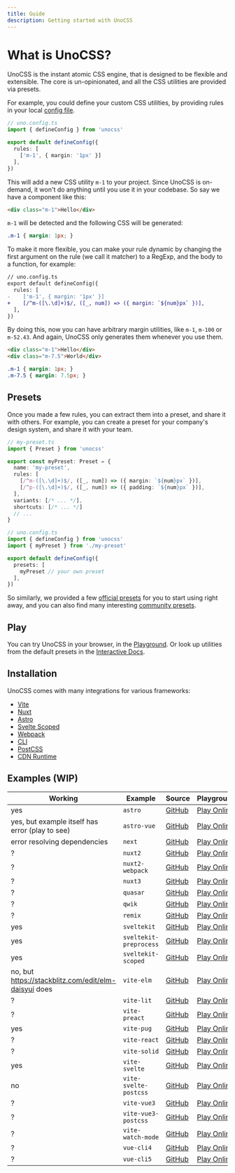 ```yaml
---
title: Guide
description: Getting started with UnoCSS
---
```


# What is UnoCSS?

UnoCSS is the instant atomic CSS engine, that is designed to be flexible and extensible. The core is un-opinionated, and all the CSS utilities are provided via presets.

For example, you could define your custom CSS utilities, by providing rules in your local [config file](/guide/config-file).

```ts
// uno.config.ts
import { defineConfig } from 'unocss'

export default defineConfig({
  rules: [
    ['m-1', { margin: '1px' }]
  ],
})
```

This will add a new CSS utility `m-1` to your project. Since UnoCSS is on-demand, it won't do anything until you use it in your codebase. So say we have a component like this:

```html
<div class="m-1">Hello</div>
```

`m-1` will be detected and the following CSS will be generated:

```css
.m-1 { margin: 1px; }
```

To make it more flexible, you can make your rule dynamic by changing the first argument on the rule (we call it matcher) to a RegExp, and the body to a function, for example:

```diff
// uno.config.ts
export default defineConfig({
  rules: [
-    ['m-1', { margin: '1px' }]
+    [/^m-([\.\d]+)$/, ([_, num]) => ({ margin: `${num}px` })],
  ],
})
```

By doing this, now you can have arbitrary margin utilities, like `m-1`, `m-100` or `m-52.43`. And again, UnoCSS only generates them whenever you use them.

```html
<div class="m-1">Hello</div>
<div class="m-7.5">World</div>
```

```css
.m-1 { margin: 1px; }
.m-7.5 { margin: 7.5px; }
```

## Presets

Once you made a few rules, you can extract them into a preset, and share it with others. For example, you can create a preset for your company's design system, and share it with your team.

```ts
// my-preset.ts
import { Preset } from 'unocss'

export const myPreset: Preset = {
  name: 'my-preset',
  rules: [
    [/^m-([\.\d]+)$/, ([_, num]) => ({ margin: `${num}px` })],
    [/^p-([\.\d]+)$/, ([_, num]) => ({ padding: `${num}px` })],
  ],
  variants: [/* ... */],
  shortcuts: [/* ... */]
  // ...
}
```

```ts
// uno.config.ts
import { defineConfig } from 'unocss'
import { myPreset } from './my-preset'

export default defineConfig({
  presets: [
    myPreset // your own preset
  ],
})
```

So similarly, we provided a few [official presets](/presets/) for you to start using right away, and you can also find many interesting [community presets](/presets/#community).

## Play

You can try UnoCSS in your browser, in the <a href="/play/" target="_blank">Playground</a>. Or look up utilities from the default presets in the <a href="/interactive/" target="_blank">Interactive Docs</a>.

## Installation

UnoCSS comes with many integrations for various frameworks:

<!-- // TODO: make a grid with icons -->

- [Vite](/integrations/vite)
- [Nuxt](/integrations/nuxt)
- [Astro](/integrations/astro)
- [Svelte Scoped](/integrations/svelte-scoped)
- [Webpack](/integrations/webpack)
- [CLI](/integrations/cli)
- [PostCSS](/integrations/postcss)
- [CDN Runtime](/integrations/runtime)


## Examples (WIP)

| Working | Example | Source | Playground |
|---|---|---|---|
| yes | `astro` | [GitHub](https://github.com/unocss/unocss/tree/main/examples/astro) | [Play Online](https://stackblitz.com/fork/github/unocss/unocss/tree/stackblitz-examples/examples/astro) | x
| yes, but example itself has error (play to see) | `astro-vue` | [GitHub](https://github.com/unocss/unocss/tree/main/examples/astro-vue) | [Play Online](https://stackblitz.com/fork/github/unocss/unocss/tree/stackblitz-examples/examples/astro-vue) |
| error resolving dependencies | `next` | [GitHub](https://github.com/unocss/unocss/tree/main/examples/next) | [Play Online](https://stackblitz.com/fork/github/unocss/unocss/tree/stackblitz-examples/examples/next) |
| ? | `nuxt2` | [GitHub](https://github.com/unocss/unocss/tree/main/examples/nuxt2) | [Play Online](https://stackblitz.com/fork/github/unocss/unocss/tree/stackblitz-examples/examples/nuxt2) |
| ? | `nuxt2-webpack` | [GitHub](https://github.com/unocss/unocss/tree/main/examples/nuxt2-webpack) | [Play Online](https://stackblitz.com/fork/github/unocss/unocss/tree/stackblitz-examples/examples/nuxt2-webpack) |
| ? | `nuxt3` | [GitHub](https://github.com/unocss/unocss/tree/main/examples/nuxt3) | [Play Online](https://stackblitz.com/fork/github/unocss/unocss/tree/stackblitz-examples/examples/nuxt3) |
| ? | `quasar` | [GitHub](https://github.com/unocss/unocss/tree/main/examples/quasar) | [Play Online](https://stackblitz.com/fork/github/unocss/unocss/tree/stackblitz-examples/examples/quasar) |
| ? | `qwik` | [GitHub](https://github.com/unocss/unocss/tree/main/examples/qwik) | [Play Online](https://stackblitz.com/fork/github/unocss/unocss/tree/stackblitz-examples/examples/qwik) |
| ? | `remix` | [GitHub](https://github.com/unocss/unocss/tree/main/examples/remix) | [Play Online](https://stackblitz.com/fork/github/unocss/unocss/tree/stackblitz-examples/examples/remix) |
| yes | `sveltekit` | [GitHub](https://github.com/unocss/unocss/tree/main/examples/sveltekit) | [Play Online](https://stackblitz.com/fork/github/unocss/unocss/tree/stackblitz-examples/examples/sveltekit) |
| yes | `sveltekit-preprocess` | [GitHub](https://github.com/unocss/unocss/tree/main/examples/sveltekit-preprocess) | [Play Online](https://stackblitz.com/fork/github/unocss/unocss/tree/stackblitz-examples/examples/sveltekit-preprocess) |
| yes | `sveltekit-scoped` | [GitHub](https://github.com/unocss/unocss/tree/main/examples/sveltekit-scoped) | [Play Online](https://stackblitz.com/fork/github/unocss/unocss/tree/stackblitz-examples/examples/sveltekit-scoped) |
| no, but https://stackblitz.com/edit/elm-daisyui does | `vite-elm` | [GitHub](https://github.com/unocss/unocss/tree/main/examples/vite-elm) | [Play Online](https://stackblitz.com/fork/github/unocss/unocss/tree/stackblitz-examples/examples/vite-elm) |
| ? | `vite-lit` | [GitHub](https://github.com/unocss/unocss/tree/main/examples/vite-lit) | [Play Online](https://stackblitz.com/fork/github/unocss/unocss/tree/stackblitz-examples/examples/vite-lit) |
| ? | `vite-preact` | [GitHub](https://github.com/unocss/unocss/tree/main/examples/vite-preact) | [Play Online](https://stackblitz.com/fork/github/unocss/unocss/tree/stackblitz-examples/examples/vite-preact) |
| yes | `vite-pug` | [GitHub](https://github.com/unocss/unocss/tree/main/examples/vite-pug) | [Play Online](https://stackblitz.com/fork/github/unocss/unocss/tree/stackblitz-examples/examples/vite-pug) |
| ? | `vite-react` | [GitHub](https://github.com/unocss/unocss/tree/main/examples/vite-react) | [Play Online](https://stackblitz.com/fork/github/unocss/unocss/tree/stackblitz-examples/examples/vite-react) |
| ? | `vite-solid` | [GitHub](https://github.com/unocss/unocss/tree/main/examples/vite-solid) | [Play Online](https://stackblitz.com/fork/github/unocss/unocss/tree/stackblitz-examples/examples/vite-solid) |
| yes | `vite-svelte` | [GitHub](https://github.com/unocss/unocss/tree/main/examples/vite-svelte) | [Play Online](https://stackblitz.com/fork/github/unocss/unocss/tree/stackblitz-examples/examples/vite-svelte) |
| no | `vite-svelte-postcss` | [GitHub](https://github.com/unocss/unocss/tree/main/examples/vite-svelte-postcss) | [Play Online](https://stackblitz.com/fork/github/unocss/unocss/tree/stackblitz-examples/examples/vite-svelte-postcss) |
| ? | `vite-vue3` | [GitHub](https://github.com/unocss/unocss/tree/main/examples/vite-vue3) | [Play Online](https://stackblitz.com/fork/github/unocss/unocss/tree/stackblitz-examples/examples/vite-vue3) |
| ? | `vite-vue3-postcss` | [GitHub](https://github.com/unocss/unocss/tree/main/examples/vite-vue3-postcss) | [Play Online](https://stackblitz.com/fork/github/unocss/unocss/tree/stackblitz-examples/examples/vite-vue3-postcss) |
| ? | `vite-watch-mode` | [GitHub](https://github.com/unocss/unocss/tree/main/examples/vite-watch-mode) | [Play Online](https://stackblitz.com/fork/github/unocss/unocss/tree/stackblitz-examples/examples/vite-watch-mode) |
| ? | `vue-cli4` | [GitHub](https://github.com/unocss/unocss/tree/main/examples/vue-cli4) | [Play Online](https://stackblitz.com/fork/github/unocss/unocss/tree/stackblitz-examples/examples/vue-cli4) |
| ? | `vue-cli5` | [GitHub](https://github.com/unocss/unocss/tree/main/examples/vue-cli5) | [Play Online](https://stackblitz.com/fork/github/unocss/unocss/tree/stackblitz-examples/examples/vue-cli5) |